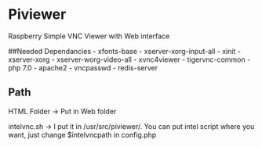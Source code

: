 # Piviewer
Raspberry Simple VNC Viewer with Web interface

##Needed Dependancies
          - xfonts-base
          - xserver-xorg-input-all
          - xinit
          - xserver-xorg
          - xserver-worg-video-all
          - xvnc4viewer
          - tigervnc-common
          - php 7.0
          - apache2
	  - vncpasswd
	  - redis-server
## Path
HTML Folder -> Put in Web folder

intelvnc.sh -> I put it in /usr/src/piviewer/. 
You can put intel script where you want, just change $intelvncpath in config.php

